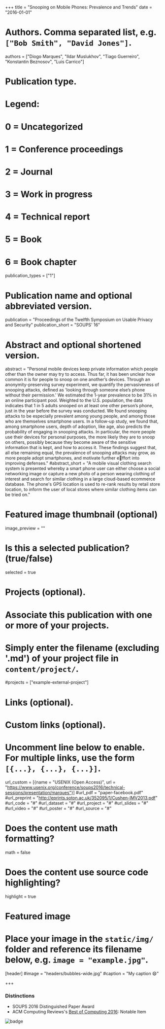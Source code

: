 +++
title = "Snooping on Mobile Phones: Prevalence and Trends"
date = "2016-01-01"

# Authors. Comma separated list, e.g. `["Bob Smith", "David Jones"]`.
authors = ["Diogo Marques", "Ildar Muslukhov", "Tiago Guerreiro", "Konstantin Beznosov", "Luis Carrico"]

# Publication type.
# Legend:
# 0 = Uncategorized
# 1 = Conference proceedings
# 2 = Journal
# 3 = Work in progress
# 4 = Technical report
# 5 = Book
# 6 = Book chapter
publication_types = ["1"]

# Publication name and optional abbreviated version.
publication = "Proceedings of the Twelfth Symposium on Usable Privacy and Security"
publication_short = "SOUPS' 16"

# Abstract and optional shortened version.
abstract = "Personal mobile devices keep private information which people other than the owner may try to access. Thus far, it has been unclear how common it is for people to snoop on one another’s devices. Through an anonymity-preserving survey experiment, we quantify the pervasiveness of snooping attacks, defined as 'looking through someone else’s phone without their permission.' We estimated the 1-year prevalence to be 31% in an online participant pool. Weighted to the U.S. population, the data indicates that 1 in 5 adults snooped on at least one other person’s phone, just in the year before the survey was conducted. We found snooping attacks to be especially prevalent among young people, and among those who are themselves smartphone users. In a follow-up study, we found that, among smartphone users, depth of adoption, like age, also predicts the probability of engaging in snooping attacks. In particular, the more people use their devices for personal purposes, the more likely they are to snoop on others, possibly because they become aware of the sensitive information that is kept, and how to access it. These findings suggest that, all else remaining equal, the prevalence of snooping attacks may grow, as more people adopt smartphones, and motivate further effort into improving defenses."
#abstract_short = "A mobile visual clothing search system is presented whereby a smart phone user can either choose a social networking image or capture a new photo of a person wearing clothing of interest and search for similar clothing in a large cloud-based ecommerce database. The phone's GPS location is used to re-rank results by retail store location, to inform the user of local stores where similar clothing items can be tried on."

# Featured image thumbnail (optional)
image_preview = ""

# Is this a selected publication? (true/false)
selected = true

# Projects (optional).
#   Associate this publication with one or more of your projects.
#   Simply enter the filename (excluding '.md') of your project file in `content/project/`.
#projects = ["example-external-project"]

# Links (optional).
# Custom links (optional).
#   Uncomment line below to enable. For multiple links, use the form `[{...}, {...}, {...}]`.
url_custom = [{name = "USENIX (Open Access)", url = "https://www.usenix.org/conference/soups2016/technical-sessions/presentation/marques"}]
#url_pdf = "paper-facebook.pdf"
#url_preprint = "http://eprints.soton.ac.uk/352095/1/Cushen-IMV2013.pdf"
#url_code = "#"
#url_dataset = "#"
#url_project = "#"
#url_slides = "#"
#url_video = "#"
#url_poster = "#"
#url_source = "#"


# Does the content use math formatting?
math = false

# Does the content use source code highlighting?
highlight = true

# Featured image
# Place your image in the `static/img/` folder and reference its filename below, e.g. `image = "example.jpg"`.
[header]
#image = "headers/bubbles-wide.jpg"
#caption = "My caption :smile:"

+++

### Distinctions

- SOUPS 2016 Distinguished Paper Award
- ACM Computing Reviews's [Best of Computing 2016](http://www.computingreviews.com/recommend/bestof/notableitems.cfm?bestYear=2016): Notable Item

![badge](../../img/CRBadgeNotableItem.jpg)

